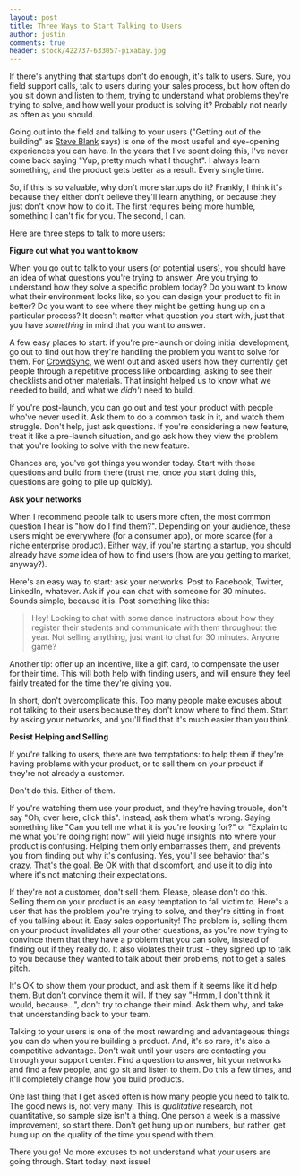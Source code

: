 ```yaml
---
layout: post
title: Three Ways to Start Talking to Users
author: justin
comments: true
header: stock/422737-633057-pixabay.jpg
---
```


If there's anything that startups don't do enough, it's talk to users. Sure, you
field support calls, talk to users during your sales process, but how often do
you sit down and listen to them, trying to understand what problems they're
trying to solve, and how well your product is solving it? Probably not nearly as
often as you should.

Going out into the field and talking to your users ("Getting out of the
building" as [Steve Blank][blank] says) is one of the most useful and
eye-opening experiences you can have. In the years that I've spent doing this,
I've never come back saying "Yup, pretty much what I thought". I always learn
something, and the product gets better as a result. Every single time.

So, if this is so valuable, why don't more startups do it? Frankly, I think it's
because they either don't believe they'll learn anything, or because they just
don't know how to do it. The first requires being more humble, something I can't
fix for you. The second, I can.

Here are three steps to talk to more users:

**Figure out what you want to know**

When you go out to talk to your users (or potential users), you should have an
idea of what questions you're trying to answer. Are you trying to understand how
they solve a specific problem today? Do you want to know what their environment
looks like, so you can design your product to fit in better? Do you want to see
where they might be getting hung up on a particular process? It doesn't matter
what question you start with, just that you have _something_ in mind that you
want to answer.

A few easy places to start: if you're pre-launch or doing initial development,
go out to find out how they're handling the problem you want to solve for them.
For [CrowdSync][cs], we went out and asked users how they currently get people through
a repetitive process like onboarding, asking to see their checklists and other
materials. That insight helped us to know what we needed to build, and what we
_didn't_ need to build.

If you're post-launch, you can go out and test your product with people who've
never used it. Ask them to do a common task in it, and watch them struggle.
Don't help, just ask questions. If you're considering a new feature, treat it
like a pre-launch situation, and go ask how they view the problem that you're
looking to solve with the new feature.

Chances are, you've got things you wonder today. Start with those questions and
build from there (trust me, once you start doing this, questions are going to
pile up quickly).

**Ask your networks**

When I recommend people talk to users more often, the most common question I
hear is "how do I find them?". Depending on your audience, these users might be
everywhere (for a consumer app), or more scarce (for a niche enterprise
product). Either way, if you're starting a startup, you should already have
_some_ idea of how to find users (how are you getting to market, anyway?).

Here's an easy way to start: ask your networks. Post to Facebook, Twitter,
LinkedIn, whatever. Ask if you can chat with someone for 30 minutes. Sounds
simple, because it is. Post something like this:

> Hey! Looking to chat with some dance instructors about how they register their
> students and communicate with them throughout the year. Not selling anything,
> just want to chat for 30 minutes. Anyone game?

Another tip: offer up an incentive, like a gift card, to compensate the user for
their time. This will both help with finding users, and will ensure they feel
fairly treated for the time they're giving you.

In short, don't overcomplicate this. Too many people make excuses about not
talking to their users because they don't know where to find them. Start by
asking your networks, and you'll find that it's much easier than you think.

**Resist Helping and Selling**

If you're talking to users, there are two temptations: to help them if they're
having problems with your product, or to sell them on your product if they're
not already a customer.

Don't do this. Either of them.

If you're watching them use your product, and they're having trouble, don't say
"Oh, over here, click this". Instead, ask them what's wrong. Saying something
like "Can you tell me what it is you're looking for?" or "Explain to me what
you're doing right now" will yield huge insights into where your product is
confusing. Helping them only embarrasses them, and prevents you from finding out
why it's confusing. Yes, you'll see behavior that's crazy. That's the goal. Be
OK with that discomfort, and use it to dig into where it's not matching their
expectations.

If they're not a customer, don't sell them. Please, please don't do this.
Selling them on your product is an easy temptation to fall victim to. Here's a
user that has the problem you're trying to solve, and they're sitting in front
of you talking about it. Easy sales opportunity! The problem is, selling them on
your product invalidates all your other questions, as you're now trying to
convince them that they have a problem that you can solve, instead of finding
out if they really do. It also violates their trust - they signed up to talk to
you because they wanted to talk about their problems, not to get a sales pitch.

It's OK to show them your product, and ask them if it seems like it'd help them.
But don't convince them it will. If they say "Hrmm, I don't think it would,
because...", don't try to change their mind. Ask them why, and take that
understanding back to your team.

Talking to your users is one of the most rewarding and advantageous things you
can do when you're building a product. And, it's so rare, it's also a
competitive advantage. Don't wait until your users are contacting you through
your support center. Find a question to answer, hit your networks and find a few
people, and go sit and listen to them. Do this a few times, and it'll completely
change how you build products.

One last thing that I get asked often is how many people you need to talk to.
The good news is, not very many. This is _qualitative_ research, not
quantitative, so sample size isn't a thing. One person a week is a massive
improvement, so start there. Don't get hung up on numbers, but rather, get hung
up on the quality of the time you spend with them.

There you go! No more excuses to not understand what your users are going
through. Start today, next issue!

[blank]: https://www.inc.com/steve-blank/key-to-success-getting-out-of-building.html
[cs]: https://www.crowdsync.io
